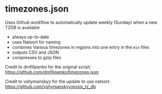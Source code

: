 
# timezones.json

Uses Github workflow to automatically update weekly (Sunday) when a new TZDB is available

* always up-to-date
* uses Natsort for naming
* combines Various timezones in regions into one entry in the `min` files
* outputs CSV and JSON
* compresses to gzip files

Credit to dmfilipenko for the original script: https://github.com/dmfilipenko/timezones.json

Credit to vshymanskyy for the update to use natsort: https://github.com/vshymanskyy/posix_tz_db

